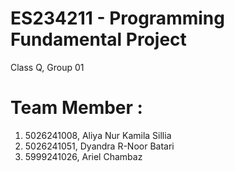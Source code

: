 # ES234211 - Programming Fundamental Project
Class Q, Group 01
# Team Member :
1. 5026241008, Aliya Nur Kamila Sillia
2. 5026241051, Dyandra R-Noor Batari
3. 5999241026, Ariel Chambaz
